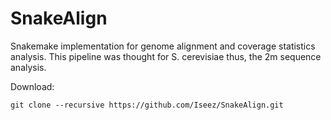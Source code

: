 # SnakeAlign
Snakemake implementation for genome alignment and coverage statistics analysis. This pipeline was thought for S. cerevisiae thus, the 2m sequence analysis.

Download:
```
git clone --recursive https://github.com/Iseez/SnakeAlign.git
```
